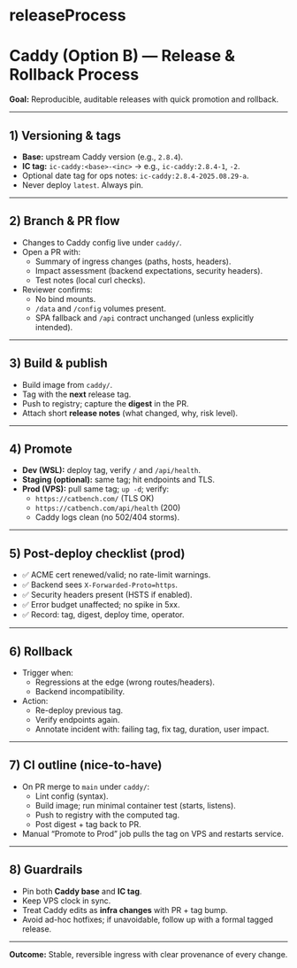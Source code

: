 # releaseProcess
<!-- InquiryCircle: Caddy Option B – Release Process (Mini) – 2025-08-29 11:00 AM ET -->
# Caddy (Option B) — Release & Rollback Process

**Goal:** Reproducible, auditable releases with quick promotion and rollback.

---

## 1) Versioning & tags
- **Base:** upstream Caddy version (e.g., `2.8.4`).
- **IC tag:** `ic-caddy:<base>-<inc>` → e.g., `ic-caddy:2.8.4-1`, `-2`.
- Optional date tag for ops notes: `ic-caddy:2.8.4-2025.08.29-a`.
- Never deploy `latest`. Always pin.

---

## 2) Branch & PR flow
- Changes to Caddy config live under `caddy/`.
- Open a PR with:
  - Summary of ingress changes (paths, hosts, headers).
  - Impact assessment (backend expectations, security headers).
  - Test notes (local curl checks).
- Reviewer confirms:
  - No bind mounts.
  - `/data` and `/config` volumes present.
  - SPA fallback and `/api` contract unchanged (unless explicitly intended).

---

## 3) Build & publish
- Build image from `caddy/`.
- Tag with the **next** release tag.
- Push to registry; capture the **digest** in the PR.
- Attach short **release notes** (what changed, why, risk level).

---

## 4) Promote
- **Dev (WSL):** deploy tag, verify `/` and `/api/health`.
- **Staging (optional):** same tag; hit endpoints and TLS.
- **Prod (VPS):** pull same tag; `up -d`; verify:
  - `https://catbench.com/` (TLS OK)
  - `https://catbench.com/api/health` (200)
  - Caddy logs clean (no 502/404 storms).

---

## 5) Post-deploy checklist (prod)
- ✅ ACME cert renewed/valid; no rate-limit warnings.
- ✅ Backend sees `X-Forwarded-Proto=https`.
- ✅ Security headers present (HSTS if enabled).
- ✅ Error budget unaffected; no spike in 5xx.
- ✅ Record: tag, digest, deploy time, operator.

---

## 6) Rollback
- Trigger when:
  - Regressions at the edge (wrong routes/headers).
  - Backend incompatibility.
- Action:
  - Re-deploy previous tag.
  - Verify endpoints again.
  - Annotate incident with: failing tag, fix tag, duration, user impact.

---

## 7) CI outline (nice-to-have)
- On PR merge to `main` under `caddy/`:
  - Lint config (syntax).
  - Build image; run minimal container test (starts, listens).
  - Push to registry with the computed tag.
  - Post digest + tag back to PR.
- Manual “Promote to Prod” job pulls the tag on VPS and restarts service.

---

## 8) Guardrails
- Pin both **Caddy base** and **IC tag**.
- Keep VPS clock in sync.
- Treat Caddy edits as **infra changes** with PR + tag bump.
- Avoid ad-hoc hotfixes; if unavoidable, follow up with a formal tagged release.

---

**Outcome:** Stable, reversible ingress with clear provenance of every change.
